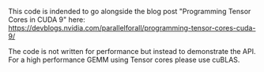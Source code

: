 This code is indended to go alongside the blog post "Programming Tensor Cores in CUDA 9" here: https://devblogs.nvidia.com/parallelforall/programming-tensor-cores-cuda-9/

The code is not written for performance but instead to demonstrate the API. For a high performance GEMM using Tensor cores please use cuBLAS.
